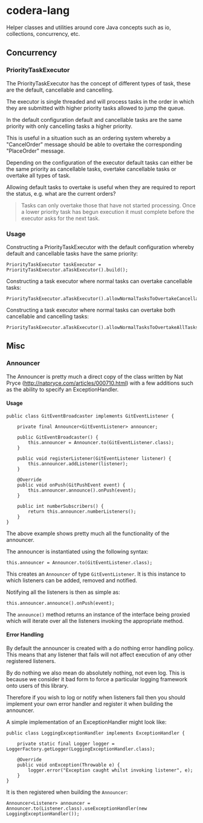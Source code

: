 # codera-lang

Helper classes and utilities around core Java concepts such as io, collections, concurrency, etc.

## Concurrency

### PriorityTaskExecutor

The PriorityTaskExecutor has the concept of different types of task, these are the default, cancellable and cancelling. 

The executor is single threaded and will process tasks in the order in which they are submitted with higher priority tasks allowed to jump the queue. 

In the default configuration default and cancellable tasks are the same priority with only cancelling tasks a higher priority.

This is useful in a situation such as an ordering system whereby a "CancelOrder" message should be able to overtake the corresponding "PlaceOrder" message. 

Depending on the configuration of the executor default tasks can either be the same priority as cancellable tasks, overtake cancellable tasks or overtake all types of task.

Allowing default tasks to overtake is useful when they are required to report the status, e.g. what are the current orders? 

> Tasks can only overtake those that have not started processing. Once a lower priority task has begun execution it must complete before the executor asks for the next task.

### Usage

Constructing a PriorityTaskExecutor with the default configuration whereby default and cancellable tasks have the same priority:

```
PriorityTaskExecutor taskExecutor = PriorityTaskExecutor.aTaskExecutor().build();
```

Constructing a task executor where normal tasks can overtake cancellable tasks:

```
PriorityTaskExecutor.aTaskExecutor().allowNormalTasksToOvertakeCancellableTasks().build();
```

Constructing a task executor where normal tasks can overtake both cancellable and cancelling tasks:

```
PriorityTaskExecutor.aTaskExecutor().allowNormalTasksToOvertakeAllTasks().build();
```


## Misc

### Announcer

The Announcer is pretty much a direct copy of the class written by Nat Pryce (http://natpryce.com/articles/000710.html) with a few additions such as the ability to specify an ExceptionHandler.

#### Usage

```
public class GitEventBroadcaster implements GitEventListener {

    private final Announcer<GitEventListener> announcer;

    public GitEventBroadcaster() {
        this.announcer = Announcer.to(GitEventListener.class);
    }

    public void registerListener(GitEventListener listener) {
        this.announcer.addListener(listener);
    }

    @Override
    public void onPush(GitPushEvent event) {
        this.announcer.announce().onPush(event);
    }

    public int numberSubscribers() {
        return this.announcer.numberListeners();
    }
}
```

The above example shows pretty much all the functionality of the announcer.

The announcer is instantiated using the following syntax:

```
this.announcer = Announcer.to(GitEventListener.class);
``` 

This creates an `Announcer` of type `GitEventListener`. It is this instance to which listeners can be added, removed and notified.

Notifying all the listeners is then as simple as:

```
this.announcer.announce().onPush(event);
```

The `announce()` method returns an instance of the interface being proxied which will iterate over all the listeners invoking the appropriate method.

#### Error Handling

By default the announcer is created with a do nothing error handling policy. This means that any listener that fails will not affect execution of any other registered listeners. 

By do nothing we also mean do absolutely nothing, not even log. This is because we consider it bad form to force a particular logging framework onto users of this library. 

Therefore if you wish to log or notify when listeners fail then you should implement your own error handler and register it when building the announcer. 

A simple implementation of an ExceptionHandler might look like:

```
public class LoggingExceptionHandler implements ExceptionHandler {

	private static final Logger logger = LoggerFactory.getLogger(LoggingExceptionHandler.class);
		
	@Override
	public void onException(Throwable e) {
		logger.error("Exception caught whilst invoking listener", e);
	}
}
```

It is then registered when building the `Announcer`:

```
Announcer<Listener> announcer = Announcer.to(Listener.class).useExceptionHandler(new LoggingExceptionHandler());
```
